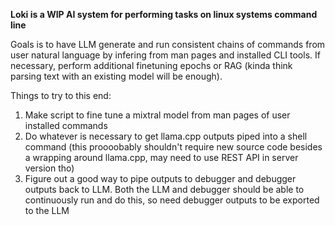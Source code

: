 **Loki is a WIP AI system for performing tasks on linux systems command line**

Goals is to have LLM generate and run consistent chains of commands from user natural language by infering from man pages and installed CLI tools. If necessary, perform additional finetuning epochs or RAG (kinda think parsing text with an existing model will be enough).

Things to try to this end:
1. Make script to fine tune a mixtral model from man pages of user installed commands
2. Do whatever is necessary to get llama.cpp outputs piped into a shell command (this proooobably shouldn't require new source code besides a wrapping around llama.cpp, may need to use REST API in server version tho)
3. Figure out a good way to pipe outputs to debugger and debugger outputs back to LLM. Both the LLM and debugger should be able to continuously run and do this, so need debugger outputs to be exported to the LLM


